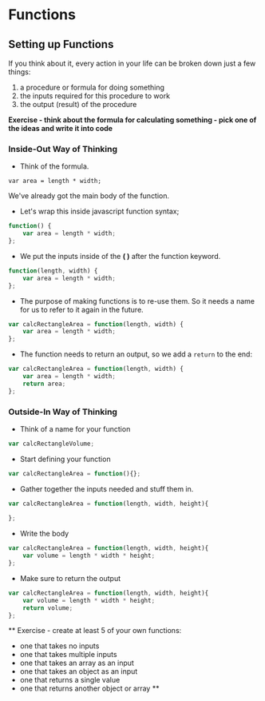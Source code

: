 # Functions

## Setting up Functions

If you think about it, every action in your life can be broken down just a few things:

1. a procedure or formula for doing something
2. the inputs required for this procedure to work
3. the output (result) of the procedure

**Exercise - think about the formula for calculating something - pick one of the ideas and write it into code**

### Inside-Out Way of Thinking

- Think of the formula.

```
var area = length * width;
```

We've already got the main body of the function.

- Let's wrap this inside javascript function syntax;

```javascript
function() {
	var area = length * width;
};
```

- We put the inputs inside of the **( )** after the function keyword.

```javascript
function(length, width) {	
	var area = length * width;
};
```

- The purpose of making functions is to re-use them. So it needs a name for us to refer to it again in the future.

```javascript
var calcRectangleArea = function(length, width) {
	var area = length * width;
};
```

- The function needs to return an output, so we add a `return` to the end:

```javascript
var calcRectangleArea = function(length, width) {
	var area = length * width;
	return area;
};
```

### Outside-In Way of Thinking

- Think of a name for your function

```javascript
var calcRectangleVolume;
```

- Start defining your function

```javascript
var calcRectangleArea = function(){};
```

- Gather together the inputs needed and stuff them in.

```javascript
var calcRectangleArea = function(length, width, height){
	
};
```

- Write the body

```javascript
var calcRectangleArea = function(length, width, height){
	var volume = length * width * height;
};
```

- Make sure to return the output

```javascript
var calcRectangleArea = function(length, width, height){
	var volume = length * width * height;
	return volume;
};
```

**
Exercise - create at least 5 of your own functions:
- one that takes no inputs
- one that takes multiple inputs
- one that takes an array as an input
- one that takes an object as an input
- one that returns a single value
- one that returns another object or array
**

